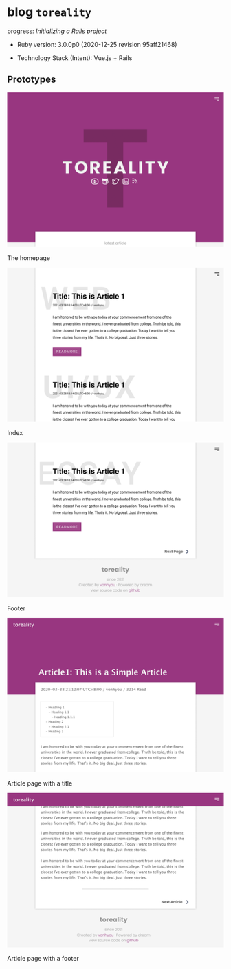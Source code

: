 # blog `toreality`

progress: *Initializing a Rails project*

* Ruby version: 3.0.0p0 (2020-12-25 revision 95aff21468)

* Technology Stack (Intent): Vue.js + Rails

## Prototypes

![homepage](./prototype/homepage1.png)

The homepage

![](./prototype/Index2.png)

Index

![](./prototype/Footer.png)

Footer

![](./prototype/Article%20Page1.png)

Article page with a title

![](./prototype/Article%20Page2.png)

Article page with a footer